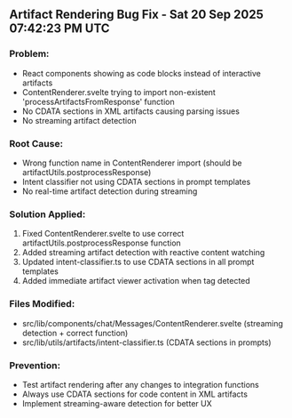 ## Artifact Rendering Bug Fix - Sat 20 Sep 2025 07:42:23 PM UTC

### Problem:
- React components showing as code blocks instead of interactive artifacts
- ContentRenderer.svelte trying to import non-existent 'processArtifactsFromResponse' function
- No CDATA sections in XML artifacts causing parsing issues
- No streaming artifact detection

### Root Cause:
- Wrong function name in ContentRenderer import (should be artifactUtils.postprocessResponse)
- Intent classifier not using CDATA sections in prompt templates
- No real-time artifact detection during streaming

### Solution Applied:
1. Fixed ContentRenderer.svelte to use correct artifactUtils.postprocessResponse function
2. Added streaming artifact detection with reactive content watching
3. Updated intent-classifier.ts to use CDATA sections in all prompt templates
4. Added immediate artifact viewer activation when <artifact> tag detected

### Files Modified:
- src/lib/components/chat/Messages/ContentRenderer.svelte (streaming detection + correct function)
- src/lib/utils/artifacts/intent-classifier.ts (CDATA sections in prompts)

### Prevention:
- Test artifact rendering after any changes to integration functions
- Always use CDATA sections for code content in XML artifacts
- Implement streaming-aware detection for better UX

